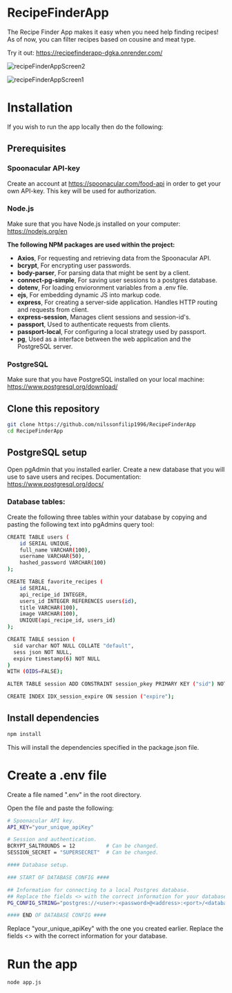 # RecipeFinderApp

The Recipe Finder App makes it easy when you need help finding recipes!
As of now, you can filter recipes based on cousine and meat type.

Try it out: https://recipefinderapp-dgka.onrender.com/

![recipeFinderAppScreen2](https://github.com/user-attachments/assets/491a5adc-14f2-4138-b028-460b6da08a05)

![recipeFinderAppScreen1](https://github.com/user-attachments/assets/fa5b4f78-d10d-4955-9132-a167f10ee633)


# Installation
If you wish to run the app locally then do the following:

## Prerequisites

### Spoonacular API-key
Create an account at https://spoonacular.com/food-api in order to get your own API-key.
This key will be used for authorization.

### Node.js
Make sure that you have Node.js installed on your computer:
https://nodejs.org/en

**The following NPM packages are used within the project:**
* **Axios**, For requesting and retrieving data from the Spoonacular API.
* **bcrypt**, For encrypting user passwords.
* **body-parser**, For parsing data that might be sent by a client.
* **connect-pg-simple**, For saving user sessions to a postgres database.
* **dotenv**, For loading envioronment variables from a .env file.
* **ejs**, For embedding dynamic JS into markup code.
* **express**, For creating a server-side application. Handles HTTP routing and requests from client.
* **express-session**, Manages client sessions and session-id's.
* **passport**, Used to authenticate requests from clients.
* **passport-local**, For configuring a local strategy used by passport.
* **pg**, Used as a interface between the web application and the PostgreSQL server.

### PostgreSQL
Make sure that you have PostgreSQL installed on your local machine:
https://www.postgresql.org/download/

<!-- start:code block -->
## Clone this repository
```bash
git clone https://github.com/nilssonfilip1996/RecipeFinderApp
cd RecipeFinderApp
```

## PostgreSQL setup
Open pgAdmin that you installed earlier.
Create a new database that you will use to save users and recipes.
Documentation: https://www.postgresql.org/docs/

### Database tables:
Create the following three tables within your database by copying and pasting the following text into pgAdmins query tool:
```bash
CREATE TABLE users (
	id SERIAL UNIQUE,
	full_name VARCHAR(100),
	username VARCHAR(50),
	hashed_password VARCHAR(100)
);

CREATE TABLE favorite_recipes (
	id SERIAL,
	api_recipe_id INTEGER,
	users_id INTEGER REFERENCES users(id),
	title VARCHAR(100),
	image VARCHAR(100),
	UNIQUE(api_recipe_id, users_id)
);

CREATE TABLE session (
  sid varchar NOT NULL COLLATE "default",
  sess json NOT NULL,
  expire timestamp(6) NOT NULL
)
WITH (OIDS=FALSE);

ALTER TABLE session ADD CONSTRAINT session_pkey PRIMARY KEY ("sid") NOT DEFERRABLE INITIALLY IMMEDIATE;

CREATE INDEX IDX_session_expire ON session ("expire");
```

## Install dependencies
```bash
npm install
```
This will install the dependencies specified in the package.json file.

# Create a .env file
Create a file named ".env" in the root directory.

Open the file and paste the following:
```bash
# Spoonacular API key.
API_KEY="your_unique_apiKey"

# Session and authentication. 
BCRYPT_SALTROUNDS = 12          # Can be changed.
SESSION_SECRET = "SUPERSECRET"  # Can be changed.

#### Database setup. 

### START OF DATABASE CONFIG ####

## Information for connecting to a local Postgres database.
## Replace the fields <> with the correct information for your database.
PG_CONFIG_STRING="postgres://<user>:<password>@<address>:<port>/<database-name>"

#### END OF DATABASE CONFIG ####
```
Replace "your_unique_apiKey" with the one you created earlier.
Replace the fields <> with the correct information for your database.

# Run the app
```bash
node app.js
```
<!-- end:code block -->




